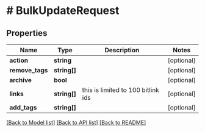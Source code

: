 # # BulkUpdateRequest

## Properties

Name | Type | Description | Notes
------------ | ------------- | ------------- | -------------
**action** | **string** |  | [optional]
**remove_tags** | **string[]** |  | [optional]
**archive** | **bool** |  | [optional]
**links** | **string[]** | this is limited to 100 bitlink ids | [optional]
**add_tags** | **string[]** |  | [optional]

[[Back to Model list]](../../README.md#models) [[Back to API list]](../../README.md#endpoints) [[Back to README]](../../README.md)
